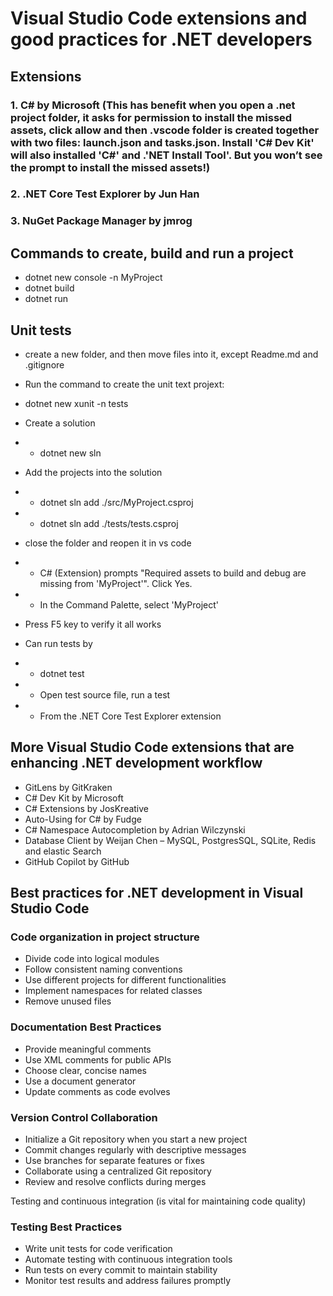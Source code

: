 # Visual Studio Code extensions and good practices for .NET developers

## Extensions 
### 1.	C# by Microsoft (This has benefit when you open a .net project folder, it asks for permission to install the missed assets, click allow and then .vscode folder is created together with two files: launch.json and tasks.json. Install 'C# Dev Kit' will also installed 'C#' and .'NET Install Tool'. But you won’t see the prompt to install the missed assets!)
### 2.	.NET Core Test Explorer by Jun Han
### 3.	NuGet Package Manager by jmrog

## Commands to create, build and run a project
* dotnet new console -n MyProject
* dotnet build
* dotnet run

## Unit tests
* create a new folder, and then move files into it, except Readme.md and .gitignore
* Run the command to create the unit text projext:
* dotnet new xunit -n tests
* Create a solution
* - dotnet new sln
* Add the projects into the solution
* - dotnet sln add ./src/MyProject.csproj
* - dotnet sln add ./tests/tests.csproj
* close the folder and reopen it in vs code
* - C# (Extension) prompts "Required assets to build and debug are missing from 'MyProject'". Click Yes.
* - In the Command Palette, select 'MyProject'
* Press F5 key to verify it all works

* Can run tests by
* - dotnet test
* - Open test source file, run a test
* - From the .NET Core Test Explorer extension 

## More Visual Studio Code extensions that are enhancing .NET development workflow
*	GitLens by GitKraken
*	C# Dev Kit by Microsoft
*	C# Extensions by JosKreative
*	Auto-Using for C# by Fudge
*	C# Namespace Autocompletion by Adrian Wilczynski
*	Database Client by Weijan Chen – MySQL, PostgresSQL, SQLite, Redis and elastic Search
*	GitHub Copilot by GitHub 

## Best practices for .NET development in Visual Studio Code
### Code organization in project structure
* Divide code into logical modules
* Follow consistent naming conventions
* Use different projects for different functionalities
* Implement namespaces for related classes
* Remove unused files

### Documentation Best Practices
* Provide meaningful comments
* Use XML comments for public APIs
* Choose clear, concise names
* Use a document generator
* Update comments as code evolves

### Version Control Collaboration
* Initialize a Git repository when you start a new project
* Commit changes regularly with descriptive messages
* Use branches for separate features or fixes
* Collaborate using a centralized Git repository
* Review and resolve conflicts during merges

Testing and continuous integration (is vital for maintaining code quality)
### Testing Best Practices
* Write unit tests for code verification
* Automate testing with continuous integration tools
* Run tests on every commit to maintain stability
* Monitor test results and address failures promptly
